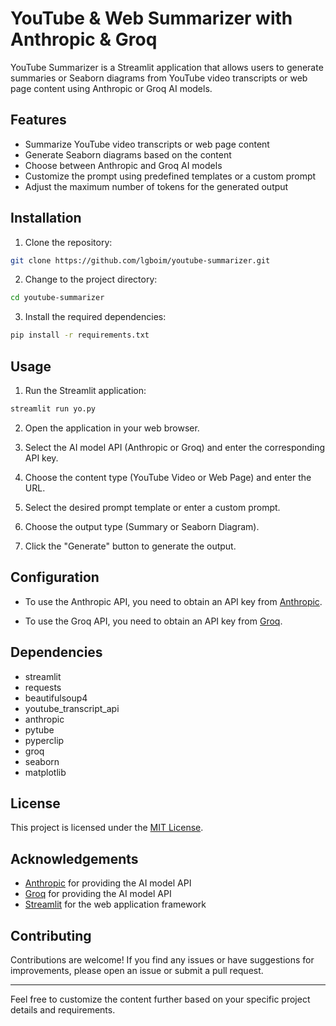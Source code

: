 # YouTube & Web Summarizer with Anthropic & Groq

YouTube Summarizer is a Streamlit application that allows users to generate summaries or Seaborn diagrams from YouTube video transcripts or web page content using Anthropic or Groq AI models.

## Features

- Summarize YouTube video transcripts or web page content
- Generate Seaborn diagrams based on the content
- Choose between Anthropic and Groq AI models
- Customize the prompt using predefined templates or a custom prompt
- Adjust the maximum number of tokens for the generated output

## Installation

1. Clone the repository:

```bash
git clone https://github.com/lgboim/youtube-summarizer.git
```

2. Change to the project directory:

```bash
cd youtube-summarizer
```

3. Install the required dependencies:

```bash
pip install -r requirements.txt
```

## Usage

1. Run the Streamlit application:

```bash
streamlit run yo.py
```

2. Open the application in your web browser.

3. Select the AI model API (Anthropic or Groq) and enter the corresponding API key.

4. Choose the content type (YouTube Video or Web Page) and enter the URL.

5. Select the desired prompt template or enter a custom prompt.

6. Choose the output type (Summary or Seaborn Diagram).

7. Click the "Generate" button to generate the output.

## Configuration

- To use the Anthropic API, you need to obtain an API key from [Anthropic](https://console.anthropic.com/settings/keys).

- To use the Groq API, you need to obtain an API key from [Groq](https://console.groq.com/keys).

## Dependencies

- streamlit
- requests
- beautifulsoup4
- youtube_transcript_api
- anthropic
- pytube
- pyperclip
- groq
- seaborn
- matplotlib

## License

This project is licensed under the [MIT License](LICENSE).

## Acknowledgements

- [Anthropic](https://www.anthropic.com/) for providing the AI model API
- [Groq](https://www.groq.com/) for providing the AI model API
- [Streamlit](https://streamlit.io/) for the web application framework

## Contributing

Contributions are welcome! If you find any issues or have suggestions for improvements, please open an issue or submit a pull request.

---

Feel free to customize the content further based on your specific project details and requirements.
